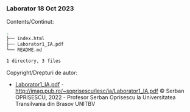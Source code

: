 ### Laborator 18 Oct 2023

Contents/Continut: 

```sh
.
├── index.html
├── Laborator1_IA.pdf
└── README.md

1 directory, 3 files
```

Copyright/Drepturi de autor:

* [Laborator1_IA.pdf](./Laborator1_IA.pdf) - http://imag.pub.ro/~soprisescu/iesc/ia/Laborator1_IA.pdf © Serban OPRISESCU, 2022 - Profesor Serban Oprisescu la Universitatea Transilvania din Brasov UNITBV
